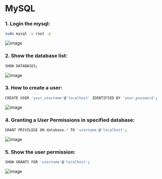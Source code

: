 # MySQL 

### 1. Login the mysql:

```bash
sudo mysql -u root -p
```
![image](https://user-images.githubusercontent.com/91359308/166200070-6cdb533c-d431-48c2-8b8a-a6136963252a.png)

### 2. Show the database list:

```bash
SHOW DATABASES;
```
![image](https://user-images.githubusercontent.com/91359308/166200240-b095852f-cedb-48d7-b80b-fadae6389b85.png)

### 3. How to create a user:

```bash
CREATE USER 'your_username'@'localhost' IDENTIFIED BY 'your_password';
```
![image](https://user-images.githubusercontent.com/91359308/166200589-dbbde4d8-8e1b-4651-b69f-f001dd5d705c.png)

### 4. Granting a User Permissions in specified database:

```bash
GRANT PRIVILEGE ON database.* TO 'username'@'localhost';
```
![image](https://user-images.githubusercontent.com/91359308/166200907-37ede882-956b-4e31-83f2-b9366f6a0774.png)

### 5. Show the user permission:
```bash
SHOW GRANTS FOR 'username'@'localhost';
```
![image](https://user-images.githubusercontent.com/91359308/166201052-5d33ad7c-275f-411c-9718-b8d0e01033b8.png)
